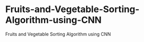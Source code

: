 # Fruits-and-Vegetable-Sorting-Algorithm-using-CNN
Fruits and Vegetable Sorting Algorithm using CNN
